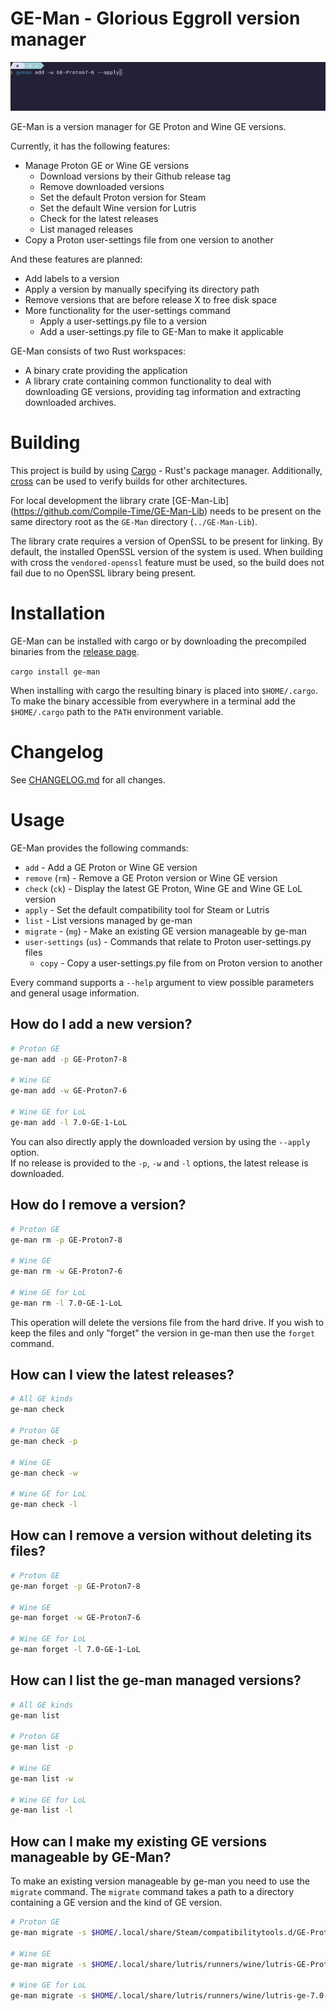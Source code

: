 # GE-Man - Glorious Eggroll version manager

![Demo gif](geman-demo.gif)

GE-Man is a version manager for GE Proton and Wine GE versions.

Currently, it has the following features:

* Manage Proton GE or Wine GE versions
  * Download versions by their Github release tag
  * Remove downloaded versions
  * Set the default Proton version for Steam
  * Set the default Wine version for Lutris
  * Check for the latest releases
  * List managed releases
* Copy a Proton user-settings file from one version to another

And these features are planned:

* Add labels to a version
* Apply a version by manually specifying its directory path
* Remove versions that are before release X to free disk space
* More functionality for the user-settings command
  * Apply a user-settings.py file to a version
  * Add a user-settings.py file to GE-Man to make it applicable

GE-Man consists of two Rust workspaces:

* A binary crate providing the application
* A library crate containing common functionality to deal with downloading GE versions, providing tag information and
  extracting downloaded archives.

# Building

This project is build by using [Cargo](https://doc.rust-lang.org/cargo/) - Rust's package manager.
Additionally, [cross](https://github.com/cross-rs/cross) can be used to verify builds for other architectures.

For local development the library crate [GE-Man-Lib] (https://github.com/Compile-Time/GE-Man-Lib) needs to be present on
the same directory root as the `GE-Man` directory (`../GE-Man-Lib`).

The library crate requires a version of OpenSSL to be present for linking. By default, the installed OpenSSL version of
the system is used. When building with cross the `vendored-openssl` feature must be used, so the build does not fail due
to no OpenSSL library being present.

# Installation

GE-Man can be installed with cargo or by downloading the precompiled binaries from the [release page]().

`cargo install ge-man`

When installing with cargo the resulting binary is placed into `$HOME/.cargo`. To make the binary accessible from
everywhere in a terminal add the `$HOME/.cargo` path to the `PATH` environment variable.

# Changelog

See [CHANGELOG.md](./CHANGELOG.md) for all changes.

# Usage

GE-Man provides the following commands:

* `add` - Add a GE Proton or Wine GE version
* `remove` (`rm`) - Remove a GE Proton version or Wine GE version
* `check` (`ck`) - Display the latest GE Proton, Wine GE and Wine GE LoL version
* `apply` - Set the default compatibility tool for Steam or Lutris
* `list` - List versions managed by ge-man
* `migrate` - (`mg`) - Make an existing GE version manageable by ge-man
* `user-settings` (`us`) - Commands that relate to Proton user-settings.py files
  * `copy` - Copy a user-settings.py file from on Proton version to another

Every command supports a `--help` argument to view possible parameters and general usage information.

## How do I add a new version?

```sh
# Proton GE
ge-man add -p GE-Proton7-8

# Wine GE
ge-man add -w GE-Proton7-6

# Wine GE for LoL
ge-man add -l 7.0-GE-1-LoL
```

You can also directly apply the downloaded version by using the `--apply` option.<br>
If no release is provided to the `-p`, `-w` and `-l` options, the latest release is downloaded.

## How do I remove a version?

```sh
# Proton GE
ge-man rm -p GE-Proton7-8

# Wine GE
ge-man rm -w GE-Proton7-6

# Wine GE for LoL
ge-man rm -l 7.0-GE-1-LoL
```

This operation will delete the versions file from the hard drive. If you wish to keep the files and only "forget"
the version in ge-man then use the `forget` command.

## How can I view the latest releases?

```sh
# All GE kinds
ge-man check

# Proton GE
ge-man check -p

# Wine GE
ge-man check -w

# Wine GE for LoL
ge-man check -l
```

## How can I remove a version without deleting its files?

```sh
# Proton GE
ge-man forget -p GE-Proton7-8

# Wine GE
ge-man forget -w GE-Proton7-6

# Wine GE for LoL
ge-man forget -l 7.0-GE-1-LoL
```

## How can I list the ge-man managed versions?

```sh
# All GE kinds
ge-man list

# Proton GE
ge-man list -p

# Wine GE
ge-man list -w

# Wine GE for LoL
ge-man list -l
```

## How can I make my existing GE versions manageable by GE-Man?

To make an existing version manageable by ge-man you need to use the `migrate` command. The `migrate` command takes a
path to a directory containing a GE version and the kind of GE version.

```sh
# Proton GE
ge-man migrate -s $HOME/.local/share/Steam/compatibilitytools.d/GE-Proton7-8 -p GE-Proton7-8

# Wine GE
ge-man migrate -s $HOME/.local/share/lutris/runners/wine/lutris-GE-Proton7-6-x86_64/ -w GE-Proton7-6

# Wine GE for LoL
ge-man migrate -s $HOME/.local/share/lutris/runners/wine/lutris-ge-7.0-1-lol-x86_64 -l 7.0-GE-1-LoL
```
